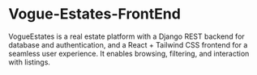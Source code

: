 # Vogue-Estates-FrontEnd
 VogueEstates is a real estate platform with a Django REST backend for database and authentication, and a React + Tailwind CSS frontend for a seamless user experience. It enables browsing, filtering, and interaction with listings.

